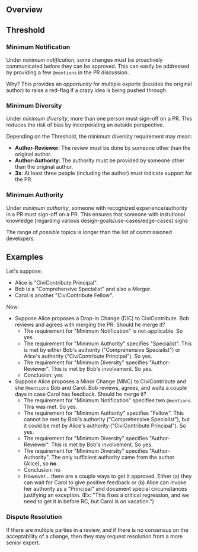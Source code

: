 ## Overview

## Threshold


### Minimum Notification

Under *minimum notification*, some changes must be proactively communicated
before they can be approved.  This can easily be addressed by providing a
few `@mentions` in the PR discussion.

Why?  This provides an *opportunity* for multiple experts (besides the
original author) to raise a red-flag if a crazy idea is being pushed
through.

### Minimum Diversity

Under *minimum diversity*, more than one person must sign-off on a PR.  This
reduces the risk of bias by incorporating an outside perspective.

Depending on the Threshold, the minimum diversity requirement may mean:

 * __Author-Reviewer__: The review must be done by someone other than the original author.
 * __Author-Authority__: The authority must be provided by someone other than the original author.
 * __3x__: At least three people (including the author) must indicate support for the PR.

### Minimum Authority

Under *minimum authority*, someone with recognized experience/authority in a
PR must sign-off on a PR.  This ensures that someone with instutional
knowledge (regarding various design-goals/use-cases/edge-cases) signs

The range of *possible* topics is longer than the list of commissioned
developers.

## Examples

Let's suppose:

 * Alice is "CiviContribute Principal".
 * Bob is a "Comprehensive Specialist" and also a Merger.
 * Carol is another "CiviContribute Fellow".

Now:

 * Suppose Alice proposes a Drop-in Change (DIC) to CiviContribute. Bob reviews and agrees with merging the PR. Should he merge it?
    * The requirement for "Minimum Notification" is not-applicable. So yes.
    * The requirement for "Minimum Authority" specifies "Specialist". This is met by either  Bob's authority ("Comprehensive Specialist") or Alice's authority ("CiviContribute Principal"). So yes.
    * The requirement for "Minimum Diversity" specifies "Author-Reviewer". This is met by Bob's involvement. So yes.
    * Conclusion: yes
 * Suppose Alice proposes a Minor Change (MNC) to CiviContribute and she `@mentions` Bob and Carol. Bob reviews, agrees, and waits a couple days in case Carol has feedback. Should he merge it?
    * The requirement for "Minimum Notification" specifies two `@mentions`. This was met. So yes.
    * The requirement for "Minimum Authority" specifies "Fellow". This cannot be met by Bob's authority ("Comprehensive Specialist"), but it could be met by Alice's authority ("CiviContribute Principal"). So yes.
    * The requirement for "Minimum Diversity" specifies "Author-Reviewer". This is met by Bob's involvement. So yes.
    * The requirement for "Minimum Diversity" specifies "Author-Authority". The only sufficient authority came from the author (Alice), so **no**.
    * Conclusion: no
    * However...  there are a couple ways to get it approved.  Either (a) they can wait for Carol to give positive feedback or (b) Alice
      can invoke her authority as a "Principal" and document special circumstances justifying an exception.  (Ex: "This fixes a critical
      regression, and we need to get it in before RC, but Carol is on vacation.")

### Dispute Resolution

If there are multiple parties in a review, and if there is no consensus on
the acceptability of a change, then they may request resolution from a more
senior expert.

